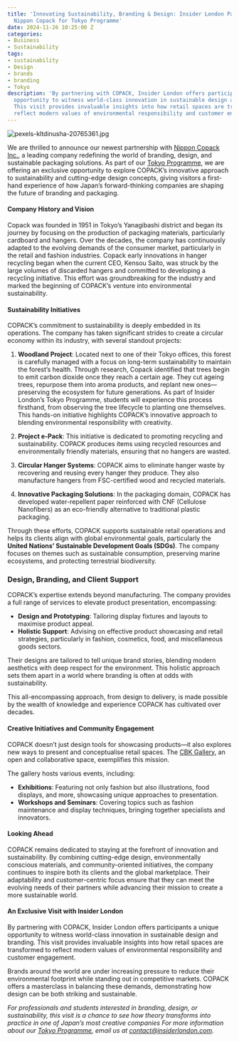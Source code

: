 ```yaml
---
title: 'Innovating Sustainability, Branding & Design: Insider London Partners with
  Nippon Copack for Tokyo Programme'
date: 2024-11-26 10:25:00 Z
categories:
- Business
- Sustainability
tags:
- sustainability
- Design
- brands
- branding
- Tokyo
description: 'By partnering with COPACK, Insider London offers participants a unique
  opportunity to witness world-class innovation in sustainable design and branding.
  This visit provides invaluable insights into how retail spaces are transformed to
  reflect modern values of environmental responsibility and customer engagement. '
---
```


![pexels-kltdinusha-20765361.jpg](/uploads/pexels-kltdinusha-20765361.jpg)

We are thrilled to announce our newest partnership with [Nippon Copack Inc.](https://www.copack.co.jp/en/about/concept?language_settings=OK_INbESlrHVC#), a leading company redefining the world of branding, design, and sustainable packaging solutions. As part of our [Tokyo Programme](https://www.insiderlondon.com/asia/tokyo/), we are offering an exclusive opportunity to explore COPACK’s innovative approach to sustainability and cutting-edge design concepts, giving visitors a first-hand experience of how Japan’s forward-thinking companies are shaping the future of branding and packaging.

#### **Company History and Vision**  
Copack was founded in 1951 in Tokyo’s Yanagibashi district and began its journey by focusing on the production of packaging materials, particularly cardboard and hangers. Over the decades, the company has continuously adapted to the evolving demands of the consumer market, particularly in the retail and fashion industries. Copack early innovations in hanger recycling began when the current CEO, Kensou Saito, was struck by the large volumes of discarded hangers and committed to developing a recycling initiative. This effort was groundbreaking for the industry and marked the beginning of COPACK’s venture into environmental sustainability.


#### **Sustainability Initiatives**  


COPACK’s commitment to sustainability is deeply embedded in its operations. The company has taken significant strides to create a circular economy within its industry, with several standout projects:  

1. **Woodland Project**: Located next to one of their Tokyo offices, this forest is carefully managed with a focus on long-term sustainability to maintain the forest’s health. Through research, Copack identified that trees begin to emit carbon dioxide once they reach a certain age. They cut ageing trees, repurpose them into aroma products, and replant new ones—preserving the ecosystem for future generations. As part of Insider London’s Tokyo Programme, students will experience this process firsthand, from observing the tree lifecycle to planting one themselves. This hands-on initiative highlights COPACK’s innovative approach to blending environmental responsibility with creativity.

2. **Project e-Pack**: This initiative is dedicated to promoting recycling and sustainability. COPACK produces items using recycled resources and environmentally friendly materials, ensuring that no hangers are wasted.
  
3. **Circular Hanger Systems**: COPACK aims to eliminate hanger waste by recovering and reusing every hanger they produce. They also manufacture hangers from FSC-certified wood and recycled materials.  

4. **Innovative Packaging Solutions**: In the packaging domain, COPACK has developed water-repellent paper reinforced with CNF (Cellulose Nanofibers) as an eco-friendly alternative to traditional plastic packaging.  

Through these efforts, COPACK supports sustainable retail operations and helps its clients align with global environmental goals, particularly the **United Nations’ Sustainable Development Goals (SDGs)**. The company focuses on themes such as sustainable consumption, preserving marine ecosystems, and protecting terrestrial biodiversity.  
 
### **Design, Branding, and Client Support**  
COPACK’s expertise extends beyond manufacturing. The company provides a full range of services to elevate product presentation, encompassing:  
- **Design and Prototyping**: Tailoring display fixtures and layouts to maximise product appeal.  
- **Holistic Support**: Advising on effective product showcasing and retail strategies, particularly in fashion, cosmetics, food, and miscellaneous goods sectors.  

Their designs are tailored to tell unique brand stories, blending modern aesthetics with deep respect for the environment. This holistic approach sets them apart in a world where branding is often at odds with sustainability.

This all-encompassing approach, from design to delivery, is made possible by the wealth of knowledge and experience COPACK has cultivated over decades.  

#### **Creative Initiatives and Community Engagement**  
COPACK doesn’t just design tools for showcasing products—it also explores new ways to present and conceptualise retail spaces. The [CBK Gallery](https://gallery.copack.co.jp/), an open and collaborative space, exemplifies this mission.  

The gallery hosts various events, including:  
- **Exhibitions**: Featuring not only fashion but also illustrations, food displays, and more, showcasing unique approaches to presentation.  
- **Workshops and Seminars**: Covering topics such as fashion maintenance and display techniques, bringing together specialists and innovators.  


#### **Looking Ahead**  
COPACK remains dedicated to staying at the forefront of innovation and sustainability. By combining cutting-edge design, environmentally conscious materials, and community-oriented initiatives, the company continues to inspire both its clients and the global marketplace. Their adaptability and customer-centric focus ensure that they can meet the evolving needs of their partners while advancing their mission to create a more sustainable world.  

#### An Exclusive Visit with Insider London  
By partnering with COPACK, Insider London offers participants a unique opportunity to witness world-class innovation in sustainable design and branding. This visit provides invaluable insights into how retail spaces are transformed to reflect modern values of environmental responsibility and customer engagement.  

Brands around the world are under increasing pressure to reduce their environmental footprint while standing out in competitive markets. COPACK offers a masterclass in balancing these demands, demonstrating how design can be both striking and sustainable. 

*For professionals and students interested in branding, design, or sustainability, this visit is a chance to see how theory transforms into practice in one of Japan’s most creative companies
For more information about our [Tokyo Programme](https://www.insiderlondon.com/asia/tokyo/), email us at [contact@insiderlondon.com](mailto:contact@insderlondon.com).*
